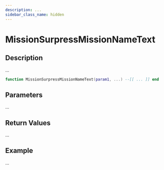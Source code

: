 ```yaml
---
description: ...
sidebar_class_name: hidden
---
```


# MissionSurpressMissionNameText

## Description

...

```lua
function MissionSurpressMissionNameText(param1, ...) --[[ ... ]] end
```

## Parameters

...

## Return Values

...

## Example

...

